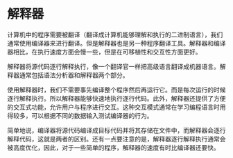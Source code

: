 # 解释器

计算机中的程序需要被翻译（翻译成计算机能够理解和执行的二进制语言），我们通常使用编译器来进行翻译。但是解释器也是另一种程序翻译工具。解释器和编译器相比，在执行速度方面会慢一些，但是在可移植性和交互性方面更好。

解释器将源代码逐行解释执行，像一个翻译官一样把高级语言翻译成机器语言。解释器通常包括语法分析器和解释器两个部分。

使用解释器时，我们不需要事先编译整个程序然后再运行它。而是每次运行的时候逐行解释执行。所以解释器能够快速地执行逐行代码。此外，解释器还提供了方便的交互式功能，允许用户与程序进行交互。这种交互模式通常在学习编程语言时用得较多，可以根据不同的数据输入测试编译器的行为。

简单地说，编译器将源代码编译成目标代码并将其存储在文件中，而解释器会逐行解释代码，这就是两者的区别。还有一点要注意的是，解释器逐行解释执行通常会被高度优化，因此，对于一些简单的程序，解释器的速度有时比编译器还要快。